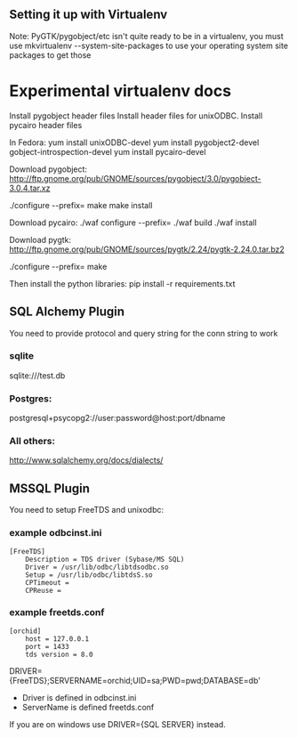 
## Setting it up with Virtualenv
Note: PyGTK/pygobject/etc isn't quite ready to be in a virtualenv,
you must use mkvirtualenv --system-site-packages to use your operating system
site packages to get those

# Experimental virtualenv docs
Install pygobject header files
Install header files for unixODBC.
Install pycairo header files

In Fedora:
yum install unixODBC-devel
yum install pygobject2-devel gobject-introspection-devel
yum install pycairo-devel

Download pygobject:
http://ftp.gnome.org/pub/GNOME/sources/pygobject/3.0/pygobject-3.0.4.tar.xz

./configure --prefix=<your virtualenv>
make
make install



Download pycairo:
./waf configure --prefix=<your virtualenv>
./waf build
./waf install



Download pygtk:
http://ftp.gnome.org/pub/GNOME/sources/pygtk/2.24/pygtk-2.24.0.tar.bz2

./configure --prefix=<your virtualenv>
make



Then install the python libraries:
pip install -r requirements.txt

## SQL Alchemy Plugin
You need to provide protocol and query string for the conn string to work

### sqlite
sqlite:///test.db


### Postgres:
postgresql+psycopg2://user:password@host:port/dbname

### All others:
http://www.sqlalchemy.org/docs/dialects/


## MSSQL Plugin
You need to setup FreeTDS and unixodbc:

### example odbcinst.ini
    [FreeTDS]
        Description = TDS driver (Sybase/MS SQL)
        Driver = /usr/lib/odbc/libtdsodbc.so
        Setup = /usr/lib/odbc/libtdsS.so
        CPTimeout =
        CPReuse =

### example freetds.conf
    [orchid]
        host = 127.0.0.1 
        port = 1433
        tds version = 8.0

DRIVER={FreeTDS};SERVERNAME=orchid;UID=sa;PWD=pwd;DATABASE=db'
 - Driver is defined in odbcinst.ini
 - ServerName is defined freetds.conf

If you are on windows use DRIVER={SQL SERVER} instead.
